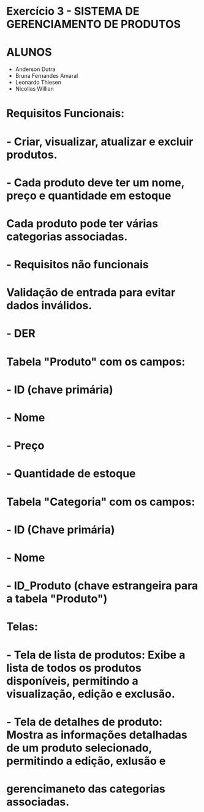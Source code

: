 # Exercício 3 - SISTEMA DE GERENCIAMENTO DE PRODUTOS

# ALUNOS
- Anderson Dutra
- Bruna Fernandes Amaral
- Leonardo Thiesen
- Nicollas Willian

# Requisitos Funcionais:
# - Criar, visualizar, atualizar e excluir produtos.
# - Cada produto deve ter um nome, preço e quantidade em estoque

# Cada produto pode ter várias categorias associadas.
# - Requisitos não funcionais

# Validação de entrada para evitar dados inválidos.
# - DER

# Tabela "Produto" com os campos:
# - ID (chave primária)
# - Nome
# - Preço
# - Quantidade de estoque

# Tabela "Categoria" com os campos:
# - ID (Chave primária)
# - Nome
# - ID_Produto (chave estrangeira para a tabela "Produto")

# Telas:
# - Tela de lista de produtos: Exibe a lista de todos os produtos disponíveis, permitindo a visualização, edição e exclusão.
# - Tela de detalhes de produto: Mostra as informações detalhadas de um produto selecionado, permitindo a edição, exlusão e 
# gerencimaneto das categorias associadas. 

